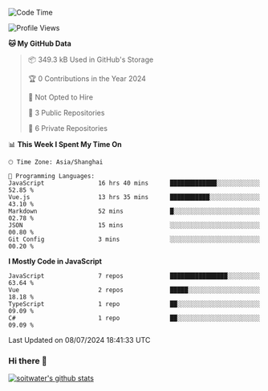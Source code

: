 <!--START_SECTION:waka-->
![Code Time](http://img.shields.io/badge/Code%20Time-3%2C693%20hrs%2050%20mins-blue)

![Profile Views](http://img.shields.io/badge/Profile%20Views-0-blue)

**🐱 My GitHub Data** 

> 📦 349.3 kB Used in GitHub's Storage 
 > 
> 🏆 0 Contributions in the Year 2024
 > 
> 🚫 Not Opted to Hire
 > 
> 📜 3 Public Repositories 
 > 
> 🔑 6 Private Repositories 
 > 
📊 **This Week I Spent My Time On** 

```text
🕑︎ Time Zone: Asia/Shanghai

💬 Programming Languages: 
JavaScript               16 hrs 40 mins      █████████████░░░░░░░░░░░░   52.85 % 
Vue.js                   13 hrs 35 mins      ███████████░░░░░░░░░░░░░░   43.10 % 
Markdown                 52 mins             █░░░░░░░░░░░░░░░░░░░░░░░░   02.78 % 
JSON                     15 mins             ░░░░░░░░░░░░░░░░░░░░░░░░░   00.80 % 
Git Config               3 mins              ░░░░░░░░░░░░░░░░░░░░░░░░░   00.20 % 
```

**I Mostly Code in JavaScript** 

```text
JavaScript               7 repos             ████████████████░░░░░░░░░   63.64 % 
Vue                      2 repos             █████░░░░░░░░░░░░░░░░░░░░   18.18 % 
TypeScript               1 repo              ██░░░░░░░░░░░░░░░░░░░░░░░   09.09 % 
C#                       1 repo              ██░░░░░░░░░░░░░░░░░░░░░░░   09.09 % 
```




 Last Updated on 08/07/2024 18:41:33 UTC
<!--END_SECTION:waka-->

### Hi there 👋
[![soitwater's github stats](https://github-readme-stats.vercel.app/api?username=soitwater)](https://github.com/soitwater/github-readme-stats)
